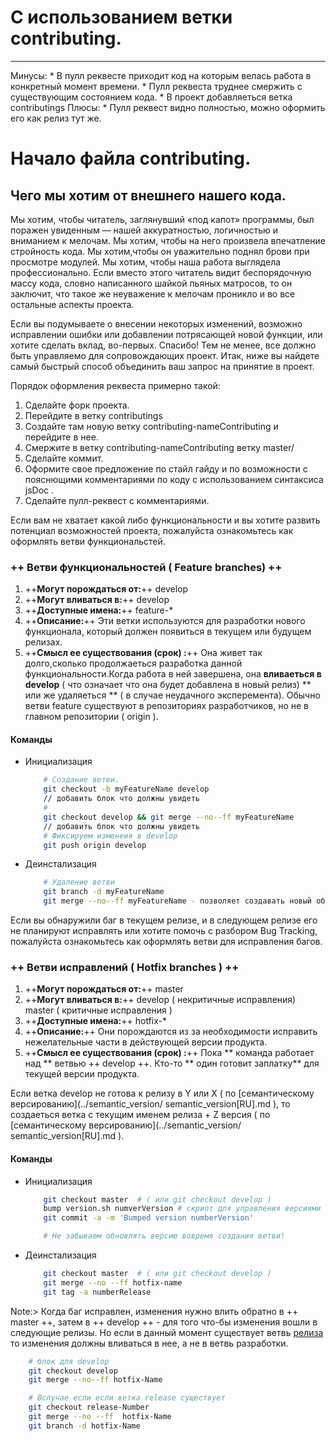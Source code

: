 # С использованием ветки contributing.

----

Минусы:
	* В пулл реквесте приходит код на которым велась работа в конкретный момент времени.
	* Пулл реквеста труднее смержить с существующим состоянием кода.
	* В проект добавляеться ветка contributings
Плюсы: 
	* Пулл реквест видно полностью, можно оформить его как релиз тут же.


# Начало файла contributing.
## Чего мы хотим от внешнего нашего кода.

Мы хотим, чтобы читатель, заглянувший «под капот» программы, был поражен увиденным — нашей аккуратностью, логичностью и вниманием к мелочам.
Мы хотим, чтобы на него произвела впечатление стройность кода. 
Мы хотим,чтобы он уважительно поднял брови при просмотре модулей. 
Мы хотим, чтобы наша работа выглядела профессионально. Если вместо этого читатель видит
беспорядочную массу кода, словно написанного шайкой пьяных матросов, то он заключит, что такое же неуважение к мелочам проникло и во все остальные аспекты проекта.

Если вы подумываете о внесении некоторых изменений, возможно исправлении ошибки или добавлении потрясающей новой функции, или хотите сделать вклад, во-первых. Cпасибо! Тем не менее, все должно быть управляемо для сопровождающих проект. Итак, ниже вы найдете самый быстрый способ объединить ваш запрос на принятие в проект.

Порядок оформления реквеста примерно такой:
1. Сделайте форк проекта.
1. Перейдите в ветку contributings
2. Создайте там новую ветку contributing-nameContributing и перейдите в нее.
3. Смержите в ветку contributing-nameContributing ветку master/
4. Сделайте коммит.
5. Оформите свое предложение по стайл гайду и по возможности с пояснющими комментариями по коду с использованием синтаксиса jsDoc .
6. Сделайте пулл-реквест с комментариями.



Если вам не хватает какой либо функциональности и вы хотите развить потенциал возможностей проекта, пожалуйста ознакомьтесь как оформлять ветви функциональстей.


### **++  Ветви функциональностей ( Feature branches) ++** 
1. ++**Могут порождаться от:**++ develop
2. ++**Могут вливаться в:**++ develop
3. ++**Доступные имена:**++ feature-* 
4. ++**Описание:**++ Эти ветки используются для разработки нового функционала, который должен появиться в текущем или будущем релизах.
5. ++**Смысл ее существования (срок) :**++ Она живет так долго,сколько продолжаеться разработка данной  функциональности.Когда работа в ней завершена, она **вливаеться в develop** ( что означает что она будет добавлена в новый релиз) ** или же  удаляеться ** ( в случае неудачного эксперемента).
Обычно ветви feature существуют в репозиториях разработчиков, но не в главном репозитории ( origin ).

#### Команды
* Инициализация
	```bash
		# Создание ветви.
		git checkout -b myFeatureName develop 
		// добавить блок что должны увидеть
		# 
		git checkout develop && git merge --no--ff myFeatureName
		// добавить блок что должны увидеть
		# Фиксируем изменеия в develop
		git push origin develop
	```

* Деинстализация
	```bash
		# Удаление ветви  
		git branch -d myFeatureName
		git merge --no--ff myFeatureName - позволяет создавать новый обьект коммита при слиянии. Это позволяет не терять информацию о том, что ветка существовала
	```


Если вы обнаружили баг в текущем релизе, и в следующем релизе его не планируют исправлять или хотите помочь с разбором Bug Tracking, пожалуйста ознакомьтесь как оформлять ветви для  исправления багов.


### **++ Ветви исправлений ( Hotfix branches ) ++** 
1. ++**Могут порождаться от:**++ master
2. ++**Могут вливаться в:**++ develop ( некритичные исправления) master ( критичные исправления )
3. ++**Доступные имена:**++ hotfix-*
4. ++**Описание:**++ Они порождаются из за необходимости исправить нежелательные части в действующей версии продукта. 
5. ++**Смысл ее существования (срок) :**++ Пока ** команда работает над **  ветвью ++ develop ++. Кто-то ** один готовит заплатку** для текущей версии продукта.

Если ветка develop  не готова к релизу в Y или Х ( по [семантическому версированию](../semantic_version/ semantic_version[RU].md ),  то создаеться ветка с текущим именем релиза + Z версия ( по [семантическому версированию](../semantic_version/ semantic_version[RU].md ).  

#### Команды
* Инициализация
	```bash
		git checkout master  # ( или git checkout develop ) 
		bump version.sh numverVersion # скрипт для управления версиями
		git commit -a -m 'Bumped version numberVersion'

		# Не забываем обновлять версию вовремя создания ветви!
	```

* Деинстализация
	```bash
		git checkout master  # ( или git checkout develop ) 
		git merge --no --ff hotfix-name
		git tag -a numberRelease
	```

Note:> Когда баг исправлен, изменения нужно влить обратно в ++ master ++, затем в ++ develop ++ - для того что-бы изменения вошли в следующие релизы. Но если в данный момент существует ветвь [релиза](#) то изменения должны вливаться  в нее, а не в ветвь разработки.  

```bash
	# блок для develop 
	git checkout develop
	git merge --no--ff hotfix-Name

	# Вслучае если если ветка release существует
	git checkout release-Number
	git merge --no --ff  hotfix-Name
	git branch -d hotfix-Name 
``` 
